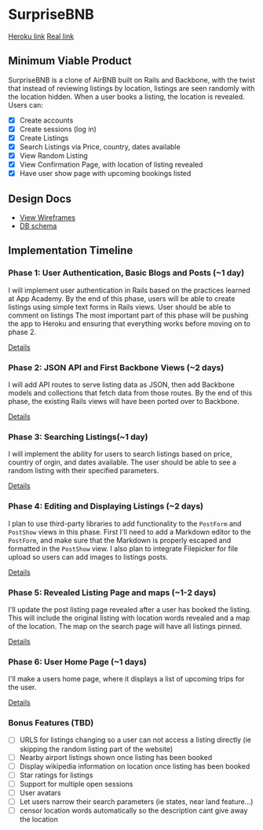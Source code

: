 # SurpriseBNB

[Heroku link][heroku]
[Real link][Real URL]

[heroku]: http://surprisebnb.herokuapp.com

[Real URL]: surprisebnb.com

## Minimum Viable Product
SurpriseBNB is a clone of AirBNB built on Rails and Backbone, with the twist that
instead of reviewing listings by location, listings are seen randomly with the location hidden.
When a user books a listing, the location is revealed. Users can:

- [x] Create accounts
- [x] Create sessions (log in)
- [x] Create Listings
- [x] Search Listings via Price, country, dates available
- [x] View Random Listing
- [x] View Confirmation Page, with location of listing revealed
- [x] Have user show page with upcoming bookings listed

## Design Docs
* [View Wireframes][views]
* [DB schema][schema]

[views]: ./docs/views.md
[schema]: ./docs/schema.md

## Implementation Timeline

### Phase 1: User Authentication, Basic Blogs and Posts (~1 day)
I will implement user authentication in Rails based on the practices learned at
App Academy. By the end of this phase, users will be able to create listings using
simple text forms in Rails views. User should be able to comment on listings
 The most important part of this phase will be pushing the app to Heroku and
ensuring that everything works before moving on to phase 2.

[Details][phase-one]

### Phase 2: JSON API and First Backbone Views (~2 days)
I will add API routes to serve listing data as JSON, then add Backbone
models and collections that fetch data from those routes. By the end of this
phase, the existing Rails views will have been ported over to Backbone.


[Details][phase-two]
### Phase 3: Searching Listings(~1 day)
I will implement the ability for users to search listings based on price, country of orgin,
and dates available. The user should be able to see a random listing with their specified
parameters.

[Details][phase-three]

### Phase 4: Editing and Displaying Listings (~2 days)
I plan to use third-party libraries to add functionality to the `PostForm` and
`PostShow` views in this phase. First I'll need to add a Markdown editor to the
`PostForm`, and make sure that the Markdown is properly escaped and formatted in
the `PostShow` view. I also plan to integrate Filepicker for file upload so
users can add images to listings posts.

[Details][phase-four]

### Phase 5: Revealed Listing Page and maps (~1-2 days)
I'll update the post listing page revealed after a user has booked the listing.
This will include the original listing with location words revealed and a map
of the location. The map on the search page will have all listings pinned.

[Details][phase-five]

### Phase 6: User Home Page (~1 days)
I'll make a users home page, where it displays a list of upcoming trips for the user.

[Details][phase-six]

### Bonus Features (TBD)
- [ ] URLS for listings changing so a user can not access a listing directly
(ie skipping the random listing part of the website)
- [ ] Nearby airport listings shown once listing has been booked
- [ ] Display wikipedia information on location once listing has been booked
- [ ] Star ratings for listings
- [ ] Support for multiple open sessions
- [ ] User avatars
- [ ] Let users narrow their search parameters (ie states, near land feature...)
- [ ] censor location words automatically so the description cant give away the location

[phase-one]: ./docs/phases/phase1.md
[phase-two]: ./docs/phases/phase2.md
[phase-three]: ./docs/phases/phase3.md
[phase-four]: ./docs/phases/phase4.md
[phase-five]: ./docs/phases/phase5.md
[phase-six]: ./docs/phases/phase6.md
